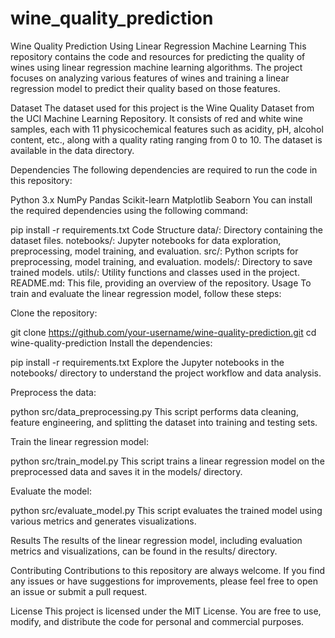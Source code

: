# wine_quality_prediction
Wine Quality Prediction Using Linear Regression Machine Learning
This repository contains the code and resources for predicting the quality of wines using linear regression machine learning algorithms. The project focuses on analyzing various features of wines and training a linear regression model to predict their quality based on those features.

Dataset
The dataset used for this project is the Wine Quality Dataset from the UCI Machine Learning Repository. It consists of red and white wine samples, each with 11 physicochemical features such as acidity, pH, alcohol content, etc., along with a quality rating ranging from 0 to 10. The dataset is available in the data directory.

Dependencies
The following dependencies are required to run the code in this repository:

Python 3.x
NumPy
Pandas
Scikit-learn
Matplotlib
Seaborn
You can install the required dependencies using the following command:

pip install -r requirements.txt
Code Structure
data/: Directory containing the dataset files.
notebooks/: Jupyter notebooks for data exploration, preprocessing, model training, and evaluation.
src/: Python scripts for preprocessing, model training, and evaluation.
models/: Directory to save trained models.
utils/: Utility functions and classes used in the project.
README.md: This file, providing an overview of the repository.
Usage
To train and evaluate the linear regression model, follow these steps:

Clone the repository:

git clone https://github.com/your-username/wine-quality-prediction.git
cd wine-quality-prediction
Install the dependencies:

pip install -r requirements.txt
Explore the Jupyter notebooks in the notebooks/ directory to understand the project workflow and data analysis.

Preprocess the data:

python src/data_preprocessing.py
This script performs data cleaning, feature engineering, and splitting the dataset into training and testing sets.

Train the linear regression model:

python src/train_model.py
This script trains a linear regression model on the preprocessed data and saves it in the models/ directory.

Evaluate the model:

python src/evaluate_model.py
This script evaluates the trained model using various metrics and generates visualizations.

Results
The results of the linear regression model, including evaluation metrics and visualizations, can be found in the results/ directory.

Contributing
Contributions to this repository are always welcome. If you find any issues or have suggestions for improvements, please feel free to open an issue or submit a pull request.

License
This project is licensed under the MIT License. You are free to use, modify, and distribute the code for personal and commercial purposes.
